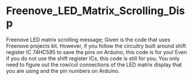 # Freenove_LED_Matrix_Scrolling_Disp
Freenove LED matrix scrolling message; Given is the code that uses Freenove projects kit. However, if you follow the circuitry built around shift register IC 74HC595 to save the pins on Arduino, this code is for you!
Even if you do not use the shift register ICs, this code is still for you; You only need to figure out the row/col connections of the LED matrix display that you are using and the pin numbers on Arduino.
